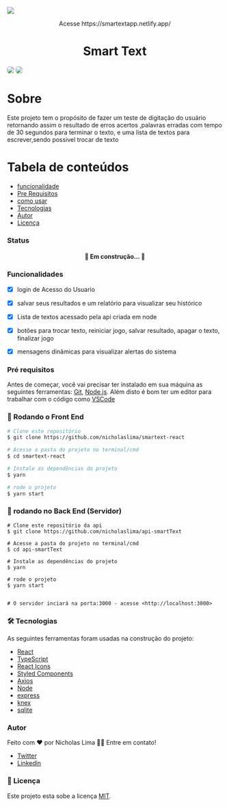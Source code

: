 
<img src="https://img.shields.io/static/v1?label=log&message=smarttext&color=7159c1&style=for-the-badge&logo=ghost"/>

<p align="center">
    Acesse https://smartextapp.netlify.app/
</p>

<h1 align="center">Smart Text</h1>

<div style="display: flex,flex-direction: row">
    <img  style="border-radius: 5px"  src="src/assets/imgs/giphy.gif">
    <img  style="border-radius: 5px"  src="src/assets/imgs/giphy2.gif">
 </div>
<h1>Sobre</h1>

Este projeto tem o propósito de fazer um teste de digitação do usuário retornando assim o resultado de erros acertos ,palavras erradas com tempo de 30 segundos para terminar o texto, e uma lista de textos para escrever,sendo possivel trocar de texto

Tabela de conteúdos
=================
<!--ts-->
   * [funcionalidade](#funcionalidade)
   * [Pre Requisitos](#Pre-requisitos)
   * [como usar](#--como-usar)
   * [Tecnologias](#-tecnologias)
   * [Autor](#autor)
   * [Licença](#Licenca)
<!--te-->

<h3>Status</h3>
<h4 align="center"> 
 🚀 Em construção...  🚧
</h4>

### Funcionalidades

- [x] login de Acesso do Usuario
- [x] salvar seus resultados e um relatório para visualizar seu histórico
- [x] Lista de textos acessado pela api criada em node
- [x] botões para trocar texto, reiniciar jogo, salvar resultado, apagar o texto, finalizar jogo
- [x] mensagens dinãmicas para visualizar alertas do sistema


### Pré requisitos

Antes de começar, você vai precisar ter instalado em sua máquina as seguintes ferramentas:
[Git](https://git-scm.com), [Node.js](https://nodejs.org/en/). 
Além disto é bom ter um editor para trabalhar com o código como [VSCode](https://code.visualstudio.com/)

### 🎲 Rodando o Front End
```bash
# Clone este repositório
$ git clone https://github.com/nicholaslima/smartext-react

# Acesse a pasta do projeto no terminal/cmd
$ cd smartext-react

# Instale as dependências do projeto
$ yarn 

# rode o projeto
$ yarn start

``` 
### 🎲 rodando no Back End (Servidor)
``` 
# Clone este repositório da api
$ git clone https://github.com/nicholaslima/api-smartText

# Acesse a pasta do projeto no terminal/cmd
$ cd api-smartText

# Instale as dependências do projeto
$ yarn 

# rode o projeto
$ yarn start


# O servidor inciará na porta:3000 - acesse <http://localhost:3000>
```  

### 🛠 Tecnologias

As seguintes ferramentas foram usadas na construção do projeto:

- [React](https://pt-br.reactjs.org/)
- [TypeScript](https://www.typescriptlang.org/)
- [React Icons](https://react-icons.github.io/react-icons/)
- [Styled Components](https://styled-components.com/)
- [Axios](https://www.npmjs.com/package/axios)
- [Node](https://nodejs.org/en/)
- [express](https://expressjs.com/pt-br/)
- [knex](http://knexjs.org/)
- [sqlite](https://www.sqlite.org/index.html)


### Autor
 
 Feito com ❤️ por Nicholas Lima 👋🏽 Entre em contato!

- [Twitter](https://twitter.com/nichola58915429)
- [Linkedin](https://www.linkedin.com/in/nicholas-lima-a360311bb/)


### 📝 Licença

Este projeto esta sobe a licença [MIT](./LICENSE).

